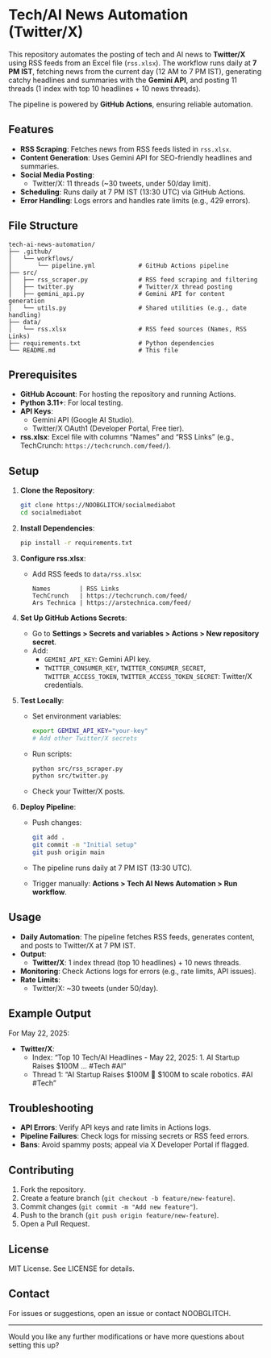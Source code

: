 # Tech/AI News Automation (Twitter/X)

This repository automates the posting of tech and AI news to **Twitter/X** using RSS feeds from an Excel file (`rss.xlsx`). The workflow runs daily at **7 PM IST**, fetching news from the current day (12 AM to 7 PM IST), generating catchy headlines and summaries with the **Gemini API**, and posting 11 threads (1 index with top 10 headlines + 10 news threads).

The pipeline is powered by **GitHub Actions**, ensuring reliable automation.

## Features

  - **RSS Scraping**: Fetches news from RSS feeds listed in `rss.xlsx`.
  - **Content Generation**: Uses Gemini API for SEO-friendly headlines and summaries.
  - **Social Media Posting**:
      - Twitter/X: 11 threads (\~30 tweets, under 50/day limit).
  - **Scheduling**: Runs daily at 7 PM IST (13:30 UTC) via GitHub Actions.
  - **Error Handling**: Logs errors and handles rate limits (e.g., 429 errors).

## File Structure

```
tech-ai-news-automation/
├── .github/
│   └── workflows/
│       └── pipeline.yml            # GitHub Actions pipeline
├── src/
│   ├── rss_scraper.py              # RSS feed scraping and filtering
│   ├── twitter.py                  # Twitter/X thread posting
│   ├── gemini_api.py               # Gemini API for content generation
│   └── utils.py                    # Shared utilities (e.g., date handling)
├── data/
│   └── rss.xlsx                    # RSS feed sources (Names, RSS Links)
├── requirements.txt                # Python dependencies
└── README.md                       # This file
```

## Prerequisites

  - **GitHub Account**: For hosting the repository and running Actions.
  - **Python 3.11+**: For local testing.
  - **API Keys**:
      - Gemini API (Google AI Studio).
      - Twitter/X OAuth1 (Developer Portal, Free tier).
  - **rss.xlsx**: Excel file with columns “Names” and “RSS Links” (e.g., TechCrunch: `https://techcrunch.com/feed/`).

## Setup

1.  **Clone the Repository**:

    ```bash
    git clone https://NOOBGLITCH/socialmediabot
    cd socialmediabot
    ```

2.  **Install Dependencies**:

    ```bash
    pip install -r requirements.txt
    ```

3.  **Configure rss.xlsx**:

      - Add RSS feeds to `data/rss.xlsx`:

        ```excel
        Names        | RSS Links
        TechCrunch   | https://techcrunch.com/feed/
        Ars Technica | https://arstechnica.com/feed/
        ```

4.  **Set Up GitHub Actions Secrets**:

      - Go to **Settings \> Secrets and variables \> Actions \> New repository secret**.
      - Add:
          - `GEMINI_API_KEY`: Gemini API key.
          - `TWITTER_CONSUMER_KEY`, `TWITTER_CONSUMER_SECRET`, `TWITTER_ACCESS_TOKEN`, `TWITTER_ACCESS_TOKEN_SECRET`: Twitter/X credentials.

5.  **Test Locally**:

      - Set environment variables:

        ```bash
        export GEMINI_API_KEY="your-key"
        # Add other Twitter/X secrets
        ```

      - Run scripts:

        ```bash
        python src/rss_scraper.py
        python src/twitter.py
        ```

      - Check your Twitter/X posts.

6.  **Deploy Pipeline**:

      - Push changes:

        ```bash
        git add .
        git commit -m "Initial setup"
        git push origin main
        ```

      - The pipeline runs daily at 7 PM IST (13:30 UTC).

      - Trigger manually: **Actions \> Tech AI News Automation \> Run workflow**.

## Usage

  - **Daily Automation**: The pipeline fetches RSS feeds, generates content, and posts to Twitter/X at 7 PM IST.
  - **Output**:
      - **Twitter/X**: 1 index thread (top 10 headlines) + 10 news threads.
  - **Monitoring**: Check Actions logs for errors (e.g., rate limits, API issues).
  - **Rate Limits**:
      - Twitter/X: \~30 tweets (under 50/day).

## Example Output

For May 22, 2025:

  - **Twitter/X**:
      - Index: “Top 10 Tech/AI Headlines - May 22, 2025: 1. AI Startup Raises $100M … \#Tech \#AI”
      - Thread 1: “AI Startup Raises $100M 🚀 $100M to scale robotics. \#AI \#Tech”

## Troubleshooting

  - **API Errors**: Verify API keys and rate limits in Actions logs.
  - **Pipeline Failures**: Check logs for missing secrets or RSS feed errors.
  - **Bans**: Avoid spammy posts; appeal via X Developer Portal if flagged.

## Contributing

1.  Fork the repository.
2.  Create a feature branch (`git checkout -b feature/new-feature`).
3.  Commit changes (`git commit -m "Add new feature"`).
4.  Push to the branch (`git push origin feature/new-feature`).
5.  Open a Pull Request.

## License

MIT License. See LICENSE for details.

## Contact

For issues or suggestions, open an issue or contact NOOBGLITCH.

-----

Would you like any further modifications or have more questions about setting this up?
